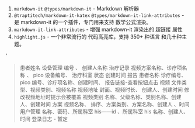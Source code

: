 1. `markdown-it` `@types/markdown-it` - Markdown 解析器
2. `@traptitech/markdown-it-katex` `@types/markdown-it-link-attributes` - 是 markdown-it 的一个插件，专门用来支持 数学公式渲染。
3. `markdown-it-link-attributes` - 增强 markdown-it 渲染出的 超链接 属性
4. `highlight.js` - 一个非常流行的 代码高亮库，支持 350+ 种语言 和几十种主题。

‘

> 患者姓名
> 设备管理 编号 、 创建人名称
> 治疗记录 视频方案名称、诊疗项名称 、 pico 设备编号、 治疗科室 状态 创建时间
> 报告 患者名称 诊疗编号、pico 编号、诊疗项名称、创建时间、 报告链接-查看按钮点击
> 视频 文件类型、视频类别、视频名称 视频地址 封面、视频时长、 创建人、创建时间 修改视频地址时提示会被覆盖
> 视频类别 名称、父级名称、类别名称、创建人、创建时间
> 方案 视频名称、 排序、方案类别、方案名称、创建人 、时间
> 用户管理 名称、密码、所属科室 his——id 、所属科室 his 名称、创建人、时间
> 登录日志 - 暂定
